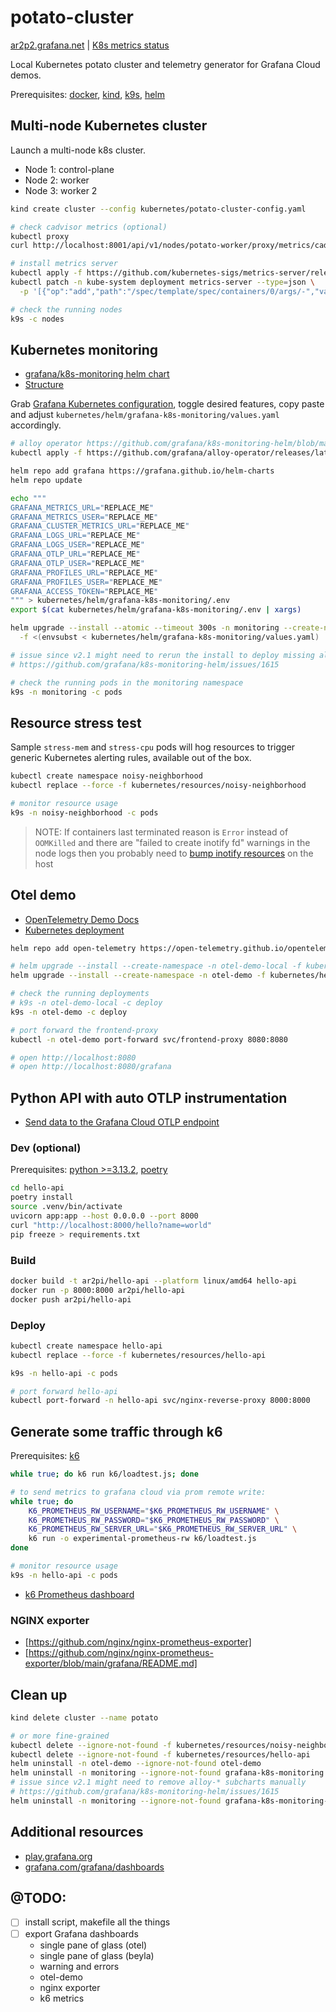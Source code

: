# potato-cluster

[ar2p2.grafana.net](https://ar2p2.grafana.net/) | [K8s metrics status](https://ar2p2.grafana.net/a/grafana-k8s-app/configuration/metrics-status)

Local Kubernetes potato cluster and telemetry generator for Grafana Cloud demos.

Prerequisites: [docker](https://www.docker.com), [kind](https://kind.sigs.k8s.io), [k9s](https://k9scli.io), [helm](https://helm.sh)

## Multi-node Kubernetes cluster

Launch a multi-node k8s cluster.

- Node 1: control-plane
- Node 2: worker
- Node 3: worker 2

```sh
kind create cluster --config kubernetes/potato-cluster-config.yaml

# check cadvisor metrics (optional)
kubectl proxy
curl http://localhost:8001/api/v1/nodes/potato-worker/proxy/metrics/cadvisor

# install metrics server
kubectl apply -f https://github.com/kubernetes-sigs/metrics-server/releases/latest/download/components.yaml
kubectl patch -n kube-system deployment metrics-server --type=json \
  -p '[{"op":"add","path":"/spec/template/spec/containers/0/args/-","value":"--kubelet-insecure-tls"}]'

# check the running nodes
k9s -c nodes
```

## Kubernetes monitoring

- [grafana/k8s-monitoring helm chart](https://github.com/grafana/k8s-monitoring-helm/blob/main/charts/k8s-monitoring/README.md)
- [Structure](https://github.com/grafana/k8s-monitoring-helm/blob/main/charts/k8s-monitoring/docs/Structure.md)

Grab [Grafana Kubernetes configuration](https://ar2p2.grafana.net/a/grafana-k8s-app/configuration), toggle desired features, copy paste and adjust `kubernetes/helm/grafana-k8s-monitoring/values.yaml` accordingly.

```sh
# alloy operator https://github.com/grafana/k8s-monitoring-helm/blob/main/charts/k8s-monitoring/README.md
kubectl apply -f https://github.com/grafana/alloy-operator/releases/latest/download/collectors.grafana.com_alloy.yaml

helm repo add grafana https://grafana.github.io/helm-charts
helm repo update

echo """
GRAFANA_METRICS_URL="REPLACE_ME"
GRAFANA_METRICS_USER="REPLACE_ME"
GRAFANA_CLUSTER_METRICS_URL="REPLACE_ME"
GRAFANA_LOGS_URL="REPLACE_ME"
GRAFANA_LOGS_USER="REPLACE_ME"
GRAFANA_OTLP_URL="REPLACE_ME"
GRAFANA_OTLP_USER="REPLACE_ME"
GRAFANA_PROFILES_URL="REPLACE_ME"
GRAFANA_PROFILES_USER="REPLACE_ME"
GRAFANA_ACCESS_TOKEN="REPLACE_ME"
""" > kubernetes/helm/grafana-k8s-monitoring/.env
export $(cat kubernetes/helm/grafana-k8s-monitoring/.env | xargs)

helm upgrade --install --atomic --timeout 300s -n monitoring --create-namespace grafana-k8s-monitoring grafana/k8s-monitoring \
  -f <(envsubst < kubernetes/helm/grafana-k8s-monitoring/values.yaml)

# issue since v2.1 might need to rerun the install to deploy missing alloy-* resources after an uninstall because of dangling operator finalizer
# https://github.com/grafana/k8s-monitoring-helm/issues/1615

# check the running pods in the monitoring namespace
k9s -n monitoring -c pods
```

## Resource stress test

Sample `stress-mem` and `stress-cpu` pods will hog resources to trigger generic Kubernetes alerting rules, available out of the box.  

```sh
kubectl create namespace noisy-neighborhood
kubectl replace --force -f kubernetes/resources/noisy-neighborhood

# monitor resource usage
k9s -n noisy-neighborhood -c pods
```

> NOTE: If containers last terminated reason is `Error` instead of `OOMKilled` and there are "failed to create inotify fd" warnings in the node logs then you probably need to [bump inotify resources](https://kind.sigs.k8s.io/docs/user/known-issues/#pod-errors-due-to-too-many-open-files) on the host

## Otel demo

- [OpenTelemetry Demo Docs](https://opentelemetry.io/docs/demo/)
- [Kubernetes deployment](https://opentelemetry.io/docs/demo/kubernetes-deployment/)

```sh
helm repo add open-telemetry https://open-telemetry.github.io/opentelemetry-helm-charts

# helm upgrade --install --create-namespace -n otel-demo-local -f kubernetes/helm/otel-demo/values-local.yaml otel-demo-local open-telemetry/opentelemetry-demo
helm upgrade --install --create-namespace -n otel-demo -f kubernetes/helm/otel-demo/values.yaml otel-demo open-telemetry/opentelemetry-demo

# check the running deployments
# k9s -n otel-demo-local -c deploy
k9s -n otel-demo -c deploy

# port forward the frontend-proxy
kubectl -n otel-demo port-forward svc/frontend-proxy 8080:8080

# open http://localhost:8080
# open http://localhost:8080/grafana
```

## Python API with auto OTLP instrumentation

- [Send data to the Grafana Cloud OTLP endpoint](https://grafana.com/docs/grafana-cloud/send-data/otlp/send-data-otlp/)

### Dev (optional)

Prerequisites: [python >=3.13.2](https://www.python.org/downloads/), [poetry](https://python-poetry.org/)

```sh
cd hello-api
poetry install
source .venv/bin/activate
uvicorn app:app --host 0.0.0.0 --port 8000
curl "http://localhost:8000/hello?name=world"
pip freeze > requirements.txt
```

### Build

```sh
docker build -t ar2pi/hello-api --platform linux/amd64 hello-api
docker run -p 8000:8000 ar2pi/hello-api
docker push ar2pi/hello-api
```

### Deploy

```sh
kubectl create namespace hello-api
kubectl replace --force -f kubernetes/resources/hello-api

k9s -n hello-api -c pods

# port forward hello-api
kubectl port-forward -n hello-api svc/nginx-reverse-proxy 8000:8000
```

## Generate some traffic through k6

Prerequisites: [k6](https://grafana.com/docs/k6/latest/set-up/install-k6)

```sh
while true; do k6 run k6/loadtest.js; done

# to send metrics to grafana cloud via prom remote write:
while true; do
    K6_PROMETHEUS_RW_USERNAME="$K6_PROMETHEUS_RW_USERNAME" \
    K6_PROMETHEUS_RW_PASSWORD="$K6_PROMETHEUS_RW_PASSWORD" \
    K6_PROMETHEUS_RW_SERVER_URL="$K6_PROMETHEUS_RW_SERVER_URL" \
    k6 run -o experimental-prometheus-rw k6/loadtest.js
done

# monitor resource usage
k9s -n hello-api -c pods
```

- [k6 Prometheus dashboard](https://grafana.com/grafana/dashboards/19665-k6-prometheus/)

### NGINX exporter

- [https://github.com/nginx/nginx-prometheus-exporter]
- [https://github.com/nginx/nginx-prometheus-exporter/blob/main/grafana/README.md]

## Clean up

```sh
kind delete cluster --name potato

# or more fine-grained
kubectl delete --ignore-not-found -f kubernetes/resources/noisy-neighborhood
kubectl delete --ignore-not-found -f kubernetes/resources/hello-api
helm uninstall -n otel-demo --ignore-not-found otel-demo
helm uninstall -n monitoring --ignore-not-found grafana-k8s-monitoring
# issue since v2.1 might need to remove alloy-* subcharts manually
# https://github.com/grafana/k8s-monitoring-helm/issues/1615
helm uninstall -n monitoring --ignore-not-found grafana-k8s-monitoring-alloy-logs grafana-k8s-monitoring-alloy-metrics grafana-k8s-monitoring-alloy-profiles grafana-k8s-monitoring-alloy-receiver grafana-k8s-monitoring-alloy-singleton
```

## Additional resources

- [play.grafana.org](https://play.grafana.org/)
- [grafana.com/grafana/dashboards](https://grafana.com/grafana/dashboards/)

## @TODO:

- [ ] install script, makefile all the things
- [ ] export Grafana dashboards
  - single pane of glass (otel)
  - single pane of glass (beyla)
  - warning and errors
  - otel-demo
  - nginx exporter
  - k6 metrics
